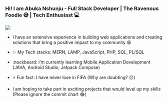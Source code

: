 ### Hi! I am Abuka Nshunju - Full Stack Developer | The Ravenous Foodie 😅 | Tech Enthusiast 💻

<img  src="https://raw.githubusercontent.com/hebertdev1/hebertdev1/master/javascript.gif" />

- I have an extensive experience in building web applications and creating solutions that bring a positive impact to my community 😆

- ✨ My Tech stacks: MERN, LAMP, JavaScript, PHP, SQL, PL/SQL
- :neckbeard: I’m currently learning Mobile Application Development (JAVA, Android Studio, Jetpack Compose)
- ⚡ Fun fact: I have never lose in FIFA (Why are doubting? 😕)
- I am hoping to take part in exciting projects that would level up my skills (Please ignore the commit chart 😂) 
<!--
**Abk47/abk47** is a ✨ _special_ ✨ repository because its `README.md` (this file) appears on your GitHub profile.

Here are some ideas to get you started:

- 🔭 I’m currently working on ...
- 🌱 I’m currently learning ...
- 👯 I’m looking to collaborate on ...
- 🤔 I’m looking for help with ...
- 💬 Ask me about ...
- 📫 How to reach me: ...
- 😄 Pronouns: ...
- ⚡ Fun fact: ...
-->
